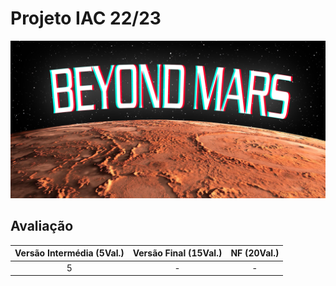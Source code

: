 # Projeto IAC 22/23
![](banner.png)

## Avaliação

| **Versão Intermédia (5Val.)** | **Versão Final (15Val.)** | **NF (20Val.)** |
|:-----------------------------:|:-------------------------:|:---------------:|
|               5               |             -             |        -        |
